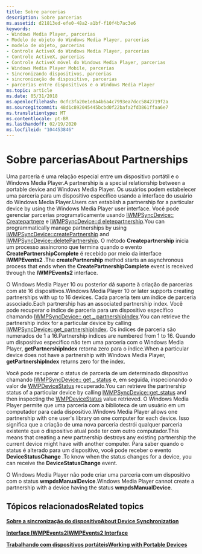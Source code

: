```yaml
---
title: Sobre parcerias
description: Sobre parcerias
ms.assetid: d21813ed-efe0-48a2-a1bf-f10f4b7ac3e6
keywords:
- Windows Media Player, parcerias
- Modelo de objeto do Windows Media Player, parcerias
- modelo de objeto, parcerias
- Controle ActiveX do Windows Media Player, parcerias
- Controle ActiveX, parcerias
- Controle ActiveX móvel do Windows Media Player, parcerias
- Windows Media Player Mobile, parcerias
- Sincronizando dispositivos, parcerias
- sincronização de dispositivo, parcerias
- parcerias entre dispositivos e o Windows Media Player
ms.topic: article
ms.date: 05/31/2018
ms.openlocfilehash: 0cfc3fa20e1e8a4b6a4c7993ea7dcc5842719f2a
ms.sourcegitcommit: 48d1c892045445bcbd0f22bafa2fd3861ffaa6e7
ms.translationtype: MT
ms.contentlocale: pt-BR
ms.lasthandoff: 02/19/2020
ms.locfileid: "104453846"
---
```

# <a name="about-partnerships"></a><span data-ttu-id="29635-113">Sobre parcerias</span><span class="sxs-lookup"><span data-stu-id="29635-113">About Partnerships</span></span>

<span data-ttu-id="29635-114">Uma parceria é uma relação especial entre um dispositivo portátil e o Windows Media Player.</span><span class="sxs-lookup"><span data-stu-id="29635-114">A partnership is a special relationship between a portable device and Windows Media Player.</span></span> <span data-ttu-id="29635-115">Os usuários podem estabelecer uma parceria para um dispositivo específico usando a interface do usuário do Windows Media Player.</span><span class="sxs-lookup"><span data-stu-id="29635-115">Users can establish a partnership for a particular device by using the Windows Media Player user interface.</span></span> <span data-ttu-id="29635-116">Você pode gerenciar parcerias programaticamente usando [IWMPSyncDevice:: Createpartnere](/previous-versions/windows/desktop/api/wmp/nf-wmp-iwmpsyncdevice-createpartnership) e [IWMPSyncDevice::d eletepartnership](/previous-versions/windows/desktop/api/wmp/nf-wmp-iwmpsyncdevice-deletepartnership).</span><span class="sxs-lookup"><span data-stu-id="29635-116">You can programmatically manage partnerships by using [IWMPSyncDevice::createPartnership](/previous-versions/windows/desktop/api/wmp/nf-wmp-iwmpsyncdevice-createpartnership) and [IWMPSyncDevice::deletePartnership](/previous-versions/windows/desktop/api/wmp/nf-wmp-iwmpsyncdevice-deletepartnership).</span></span> <span data-ttu-id="29635-117">O método **Createpartnership** inicia um processo assíncrono que termina quando o evento **CreatePartnershipComplete** é recebido por meio da interface **IWMPEvents2** .</span><span class="sxs-lookup"><span data-stu-id="29635-117">The **createPartnership** method starts an asynchronous process that ends when the **CreatePartnershipComplete** event is received through the **IWMPEvents2** interface.</span></span>

<span data-ttu-id="29635-118">O Windows Media Player 10 ou posterior dá suporte à criação de parcerias com até 16 dispositivos.</span><span class="sxs-lookup"><span data-stu-id="29635-118">Windows Media Player 10 or later supports creating partnerships with up to 16 devices.</span></span> <span data-ttu-id="29635-119">Cada parceria tem um índice de parceria associado.</span><span class="sxs-lookup"><span data-stu-id="29635-119">Each partnership has an associated partnership index.</span></span> <span data-ttu-id="29635-120">Você pode recuperar o índice de parceria para um dispositivo específico chamando [IWMPSyncDevice:: get \_ partnershipIndex](/previous-versions/windows/desktop/api/wmp/nf-wmp-iwmpsyncdevice-get_partnershipindex).</span><span class="sxs-lookup"><span data-stu-id="29635-120">You can retrieve the partnership index for a particular device by calling [IWMPSyncDevice::get\_partnershipIndex](/previous-versions/windows/desktop/api/wmp/nf-wmp-iwmpsyncdevice-get_partnershipindex).</span></span> <span data-ttu-id="29635-121">Os índices de parceria são numerados de 1 a 16.</span><span class="sxs-lookup"><span data-stu-id="29635-121">Partnership indices are numbered from 1 to 16.</span></span> <span data-ttu-id="29635-122">Quando um dispositivo específico não tem uma parceria com o Windows Media Player, **getPartnershipIndex** retorna zero para o índice.</span><span class="sxs-lookup"><span data-stu-id="29635-122">When a particular device does not have a partnership with Windows Media Player, **getPartnershipIndex** returns zero for the index.</span></span>

<span data-ttu-id="29635-123">Você pode recuperar o status de parceria de um determinado dispositivo chamando [IWMPSyncDevice:: get \_ status](/previous-versions/windows/desktop/api/wmp/nf-wmp-iwmpsyncdevice-get_status) e, em seguida, inspecionando o valor de [WMPDeviceStatus](/previous-versions/windows/desktop/api/wmp/ne-wmp-wmpdevicestatus) recuperado.</span><span class="sxs-lookup"><span data-stu-id="29635-123">You can retrieve the partnership status of a particular device by calling [IWMPSyncDevice::get\_status](/previous-versions/windows/desktop/api/wmp/nf-wmp-iwmpsyncdevice-get_status) and then inspecting the [WMPDeviceStatus](/previous-versions/windows/desktop/api/wmp/ne-wmp-wmpdevicestatus) value retrieved.</span></span> <span data-ttu-id="29635-124">O Windows Media Player permite que uma parceria com a biblioteca de um usuário em um computador para cada dispositivo.</span><span class="sxs-lookup"><span data-stu-id="29635-124">Windows Media Player allows one partnership with one user's library on one computer for each device.</span></span> <span data-ttu-id="29635-125">Isso significa que a criação de uma nova parceria destrói qualquer parceria existente que o dispositivo atual pode ter com outro computador.</span><span class="sxs-lookup"><span data-stu-id="29635-125">This means that creating a new partnership destroys any existing partnership the current device might have with another computer.</span></span> <span data-ttu-id="29635-126">Para saber quando o status é alterado para um dispositivo, você pode receber o evento **DeviceStatusChange** .</span><span class="sxs-lookup"><span data-stu-id="29635-126">To know when the status changes for a device, you can receive the **DeviceStatusChange** event.</span></span>

<span data-ttu-id="29635-127">O Windows Media Player não pode criar uma parceria com um dispositivo com o status **wmpdsManualDevice**.</span><span class="sxs-lookup"><span data-stu-id="29635-127">Windows Media Player cannot create a partnership with a device having the status **wmpdsManualDevice**.</span></span>

## <a name="related-topics"></a><span data-ttu-id="29635-128">Tópicos relacionados</span><span class="sxs-lookup"><span data-stu-id="29635-128">Related topics</span></span>

<dl> <dt>

[<span data-ttu-id="29635-129">**Sobre a sincronização do dispositivo**</span><span class="sxs-lookup"><span data-stu-id="29635-129">**About Device Synchronization**</span></span>](about-device-synchronization.md)
</dt> <dt>

[<span data-ttu-id="29635-130">**Interface IWMPEvents2**</span><span class="sxs-lookup"><span data-stu-id="29635-130">**IWMPEvents2 Interface**</span></span>](/previous-versions/windows/desktop/api/wmp/nn-wmp-iwmpevents2)
</dt> <dt>

[<span data-ttu-id="29635-131">**Trabalhando com dispositivos portáteis**</span><span class="sxs-lookup"><span data-stu-id="29635-131">**Working with Portable Devices**</span></span>](working-with-portable-devices.md)
</dt> </dl>

 

 




